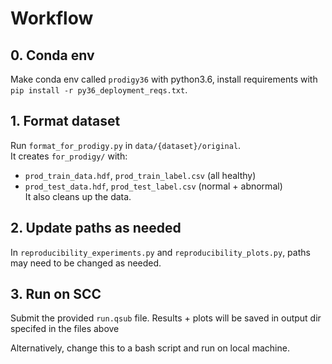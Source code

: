 # Workflow

## 0. Conda env
Make conda env called `prodigy36` with python3.6, install requirements with `pip install -r py36_deployment_reqs.txt`.

## 1. Format dataset
Run `format_for_prodigy.py` in `data/{dataset}/original`.  
It creates `for_prodigy/` with:
- `prod_train_data.hdf`, `prod_train_label.csv` (all healthy)  
- `prod_test_data.hdf`, `prod_test_label.csv` (normal + abnormal)  
It also cleans up the data.

## 2. Update paths as needed
In `reproducibility_experiments.py` and `reproducibility_plots.py`, paths may need to be changed as needed. 


## 3. Run on SCC
Submit the provided `run.qsub` file.
Results + plots will be saved in output dir specifed in the files above

Alternatively, change this to a bash script and run on local machine.